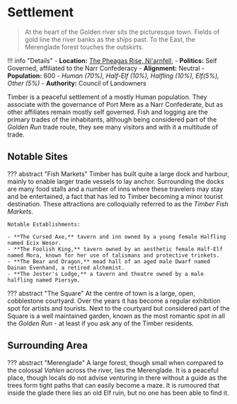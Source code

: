 # Settlement
> At the heart of the Golden river sits the picturesque town. Fields of gold line the river banks as the ships past. To the East, the Merenglade forest touches the outskirts.

!!! info "Details"
    - **Location:** [The Pheagas Rise, Ni'arnfell](../../../realms/niarnfell#the-pheagas-rise), 
    - **Politics:** Self Governed, affiliated to the Narr Confederacy
    - **Alignment:** Neutral
    - **Population:** 600 - _Human (70%), Half-Elf (10%), Halfling (10%), Elf(5%), Other (5%)_
    - **Authority:** Council of Landowners

Timber is a peaceful settlement of a mostly Human population. They associate with the governance of Port Mere as a Narr Confederate, but as other affiliates remain mostly self governed. Fish and logging are the primary trades of the inhabitants, although being considered part of the _Golden Run_ trade route, they see many visitors and with it a multitude of trade.

## Notable Sites

??? abstract "Fish Markets"
    Timber has built quite a large dock and harbour, mainly to enable larger trade vessels to lay anchor. Surrounding the docks are many food stalls and a number of inns where these travelers may stay and be entertained, a fact that has led to Timber becoming a minor tourist destination. These attractions are colloquially referred to as the _Timber Fish Markets_.

    Notable Establishments:

    - **The Cursed Axe,** tavern and inn owned by a young female Halfling named Ecix Wesor.
    - **The Foolish King,** tavern owned by an aesthetic female Half-Elf named Mora, known for her use of talismans and protective trinkets.
    - **The Bear and Dragon,** mead hall of an aged male Dwarf named Dainan Evenhand, a retired alchemist.
    - **The Jester's Lodge,** a tavern and theatre owned by a male halfling named Piersym.

??? abstract "The Square"
    At the centre of town is a large, open, cobblestone courtyard. Over the years it has become a regular exhibition spot for artists and tourists. Next to the courtyard but considered part of the Square is a well maintained garden, known as the most romantic spot in all the _Golden Run_ - at least if you ask any of the Timber residents.

## Surrounding Area

??? abstract "Merenglade"
    A large forest, though small when compared to the colossal _Vahlen_ across the river, lies the Merenglade. It is a peaceful place, though locals do not advise venturing in there without a guide as the trees form tight paths that can easily become a maze. It is rumoured that inside the glade there lies an old Elf ruin, but no one has been able to find it.